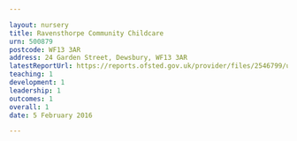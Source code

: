 ```yaml
---

layout: nursery
title: Ravensthorpe Community Childcare
urn: 500879
postcode: WF13 3AR
address: 24 Garden Street, Dewsbury, WF13 3AR
latestReportUrl: https://reports.ofsted.gov.uk/provider/files/2546799/urn/500879.pdf
teaching: 1
development: 1
leadership: 1
outcomes: 1
overall: 1
date: 5 February 2016

---
```

